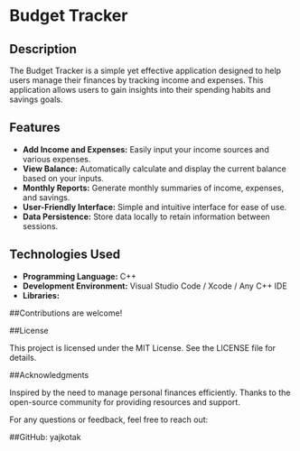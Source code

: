 # Budget Tracker

## Description

The Budget Tracker is a simple yet effective application designed to help users manage their finances by tracking income and expenses. This application allows users to gain insights into their spending habits and savings goals.

## Features

- **Add Income and Expenses:** Easily input your income sources and various expenses.
- **View Balance:** Automatically calculate and display the current balance based on your inputs.
- **Monthly Reports:** Generate monthly summaries of income, expenses, and savings.
- **User-Friendly Interface:** Simple and intuitive interface for ease of use.
- **Data Persistence:** Store data locally to retain information between sessions.

## Technologies Used

- **Programming Language:** C++
- **Development Environment:** Visual Studio Code / Xcode / Any C++ IDE
- **Libraries:** 

##Contributions are welcome! 

##License

This project is licensed under the MIT License. See the LICENSE file for details.

##Acknowledgments

Inspired by the need to manage personal finances efficiently.
Thanks to the open-source community for providing resources and support.

For any questions or feedback, feel free to reach out:

##GitHub: yajkotak
